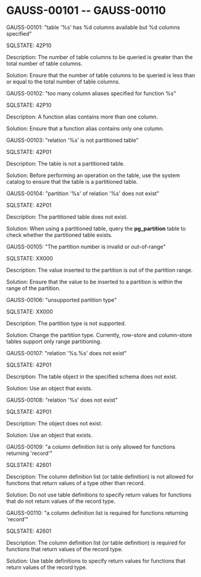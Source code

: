 # GAUSS-00101 -- GAUSS-00110<a name="EN-US_TOPIC_0302073149"></a>

GAUSS-00101: "table '%s' has %d columns available but %d columns specified"

SQLSTATE: 42P10

Description: The number of table columns to be queried is greater than the total number of table columns.

Solution: Ensure that the number of table columns to be queried is less than or equal to the total number of table columns.

GAUSS-00102: "too many column aliases specified for function %s"

SQLSTATE: 42P10

Description: A function alias contains more than one column.

Solution: Ensure that a function alias contains only one column.

GAUSS-00103: "relation '%s' is not partitioned table"

SQLSTATE: 42P01

Description: The table is not a partitioned table.

Solution: Before performing an operation on the table, use the system catalog to ensure that the table is a partitioned table.

GAUSS-00104: "partition '%s' of relation '%s' does not exist"

SQLSTATE: 42P01

Description: The partitioned table does not exist.

Solution: When using a partitioned table, query the  **pg\_partition**  table to check whether the partitioned table exists.

GAUSS-00105: "The partition number is invalid or out-of-range"

SQLSTATE: XX000

Description: The value inserted to the partition is out of the partition range.

Solution: Ensure that the value to be inserted to a partition is within the range of the partition.

GAUSS-00106: "unsupported partition type"

SQLSTATE: XX000

Description: The partition type is not supported.

Solution: Change the partition type. Currently, row-store and column-store tables support only range partitioning.

GAUSS-00107: "relation '%s.%s' does not exist"

SQLSTATE: 42P01

Description: The table object in the specified schema does not exist.

Solution: Use an object that exists.

GAUSS-00108: "relation '%s' does not exist"

SQLSTATE: 42P01

Description: The object does not exist.

Solution: Use an object that exists.

GAUSS-00109: "a column definition list is only allowed for functions returning 'record'"

SQLSTATE: 42601

Description: The column definition list \(or table definition\) is not allowed for functions that return values of a type other than record.

Solution: Do not use table definitions to specify return values for functions that do not return values of the record type.

GAUSS-00110: "a column definition list is required for functions returning 'record'"

SQLSTATE: 42601

Description: The column definition list \(or table definition\) is required for functions that return values of the record type.

Solution: Use table definitions to specify return values for functions that return values of the record type.

